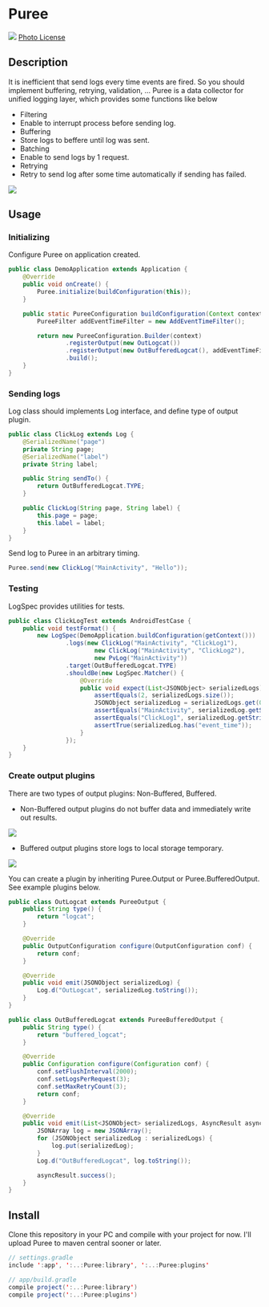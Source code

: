 Puree
====

![](https://c2.staticflickr.com/6/5277/5898217803_92ff370d7e_b.jpg)
[Photo License](https://creativecommons.org/licenses/by-sa/2.0/)

## Description

It is inefficient that send logs every time events are fired. So you should implement buffering, retrying, validation, ...
Puree is a data collector for unified logging layer, which provides some functions like below

- Filtering
 - Enable to interrupt process before sending log.
- Buffering
 - Store logs to beffere until log was sent.
- Batching 
 - Enable to send logs by 1 request.
- Retrying
 - Retry to send log after some time automatically if sending has failed.

![](./images/logging.png)

## Usage

### Initializing

Configure Puree on application created.

```java
public class DemoApplication extends Application {
    @Override
    public void onCreate() {
        Puree.initialize(buildConfiguration(this));
    }

    public static PureeConfiguration buildConfiguration(Context context) {
        PureeFilter addEventTimeFilter = new AddEventTimeFilter();

        return new PureeConfiguration.Builder(context)
                .registerOutput(new OutLogcat())
                .registerOutput(new OutBufferedLogcat(), addEventTimeFilter)
                .build();
    }
}
```

### Sending logs

Log class should implements Log interface, and define type of output plugin.

```java
public class ClickLog extends Log {
    @SerializedName("page")
    private String page;
    @SerializedName("label")
    private String label;

    public String sendTo() {
        return OutBufferedLogcat.TYPE;
    }

    public ClickLog(String page, String label) {
        this.page = page;
        this.label = label;
    }
}
```

Send log to Puree in an arbitrary timing.

```java
Puree.send(new ClickLog("MainActivity", "Hello"));
```

### Testing

LogSpec provides utilities for tests.

```java
public class ClickLogTest extends AndroidTestCase {
    public void testFormat() {
        new LogSpec(DemoApplication.buildConfiguration(getContext()))
                .logs(new ClickLog("MainActivity", "ClickLog1"),
                        new ClickLog("MainActivity", "ClickLog2"),
                        new PvLog("MainActivity"))
                .target(OutBufferedLogcat.TYPE)
                .shouldBe(new LogSpec.Matcher() {
                    @Override
                    public void expect(List<JSONObject> serializedLogs) throws JSONException {
                        assertEquals(2, serializedLogs.size());
                        JSONObject serializedLog = serializedLogs.get(0);
                        assertEquals("MainActivity", serializedLog.getString("page"));
                        assertEquals("ClickLog1", serializedLog.getString("label"));
                        assertTrue(serializedLog.has("event_time"));
                    }
                });
    }
}
```

### Create output plugins


There are two types of output plugins: Non-Buffered, Buffered.

- Non-Buffered output plugins do not buffer data and immediately write out results.

![](./images/output_plugin.png)

- Buffered output plugins store logs to local storage temporary.

![](./images/buffered_output_plugin.png)

You can create a plugin by inheriting Puree.Output or Puree.BufferedOutput. See example plugins below.

```java
public class OutLogcat extends PureeOutput {
    public String type() {
        return "logcat";
    }

    @Override
    public OutputConfiguration configure(OutputConfiguration conf) {
        return conf;
    }

    @Override
    public void emit(JSONObject serializedLog) {
        Log.d("OutLogcat", serializedLog.toString());
    }
}
```

```java
public class OutBufferedLogcat extends PureeBufferedOutput {
    public String type() {
        return "buffered_logcat";
    }

    @Override
    public Configuration configure(Configuration conf) {
        conf.setFlushInterval(2000);
        conf.setLogsPerRequest(3);
        conf.setMaxRetryCount(3);
        return conf;
    }

    @Override
    public void emit(List<JSONObject> serializedLogs, AsyncResult asyncResult) {
        JSONArray log = new JSONArray();
        for (JSONObject serializedLog : serializedLogs) {
            log.put(serializedLog);
        }
        Log.d("OutBufferedLogcat", log.toString());

        asyncResult.success();
    }
}
```

## Install


Clone this repository in your PC and compile with your project for now.
I'll upload Puree to maven central sooner or later.

```java
// settings.gradle
include ':app', ':..:Puree:library', ':..:Puree:plugins'

// app/build.gradle
compile project(':..:Puree:library')
compile project(':..:Puree:plugins')
```
